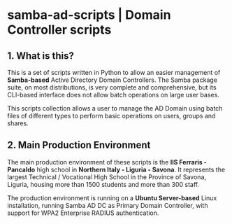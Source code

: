 # samba-ad-scripts | Domain Controller scripts

## 1. What is this?
This is a set of scripts written in Python to allow an easier management of **Samba-based** Active Directory Domain Controllers. The Samba package suite, on most distributions, is very complete and comprehensive, but its CLI-based interface does not allow batch operations on large user bases.

This scripts collection allows a user to manage the AD Domain using batch files of different types to perform basic operations on users, groups and shares.

## 2. Main Production Environment
The main production environment of these scripts is the **IIS Ferraris - Pancaldo** high school in **Northern Italy - Liguria - Savona**. It represents the largest Technical / Vocational High School in the Province of Savona, Liguria, housing more than 1500 students and more than 300 staff.

The production environment is running on a **Ubuntu Server-based** Linux installation, running Samba AD DC as Primary Domain Controller, with support for WPA2 Enterprise RADIUS authentication.

